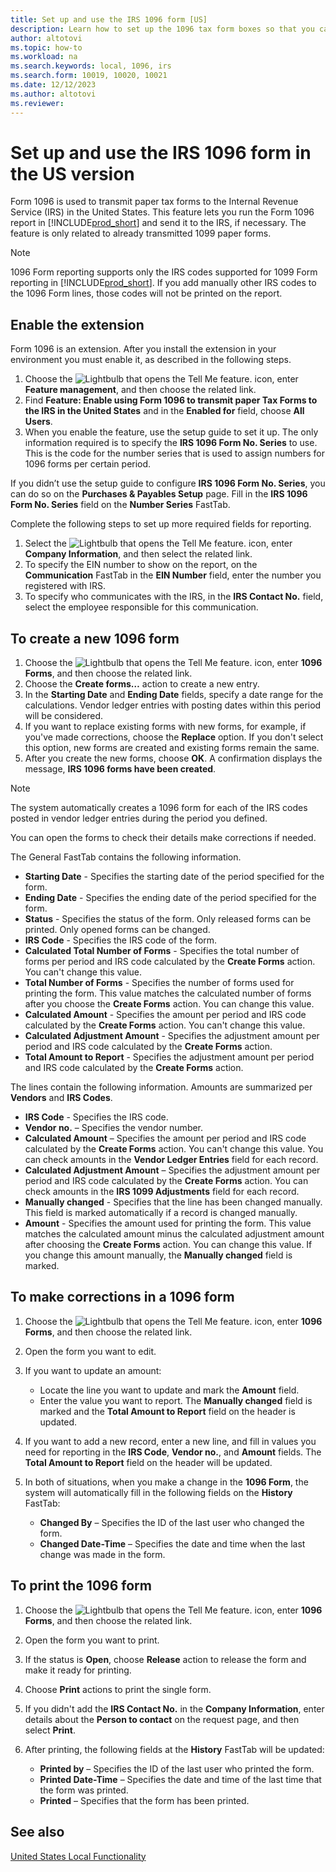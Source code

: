 ```yaml
---
title: Set up and use the IRS 1096 form [US]
description: Learn how to set up the 1096 tax form boxes so that you can submit the required reports.
author: altotovi
ms.topic: how-to
ms.workload: na
ms.search.keywords: local, 1096, irs
ms.search.form: 10019, 10020, 10021
ms.date: 12/12/2023
ms.author: altotovi
ms.reviewer: 
---
```


# Set up and use the IRS 1096 form in the US version

Form 1096 is used to transmit paper tax forms to the Internal Revenue Service (IRS) in the United States. This feature lets you run the Form 1096 report in [!INCLUDE[prod_short](../../includes/prod_short.md)] and send it to the IRS, if necessary. The feature is only related to already transmitted 1099 paper forms.

> [!NOTE]
> 1096 Form reporting supports only the IRS codes supported for 1099 Form reporting in [!INCLUDE[prod_short](../../includes/prod_short.md)]. If you add manually other IRS codes to the 1096 Form lines, those codes will not be printed on the report.

## Enable the extension

Form 1096 is an extension. After you install the extension in your environment you must enable it, as described in the following steps.

1. Choose the ![Lightbulb that opens the Tell Me feature.](../../media/ui-search/search_small.png "Tell me what you want to do") icon, enter **Feature management**, and then choose the related link.
2. Find **Feature: Enable using Form 1096 to transmit paper Tax Forms to the IRS in the United States** and in the **Enabled for** field, choose **All Users**.
3. When you enable the feature, use the setup guide to set it up. The only information required is to specify the **IRS 1096 Form No. Series** to use. This is the code for the number series that is used to assign numbers for 1096 forms per certain period.

If you didn’t use the setup guide to configure **IRS 1096 Form No. Series**, you can do so on the **Purchases & Payables Setup** page. Fill in the **IRS 1096 Form No. Series** field on the **Number Series** FastTab.

Complete the following steps to set up more required fields for reporting.

1. Select the ![Lightbulb that opens the Tell Me feature.](../../media/ui-search/search_small.png "Tell me what you want to do") icon, enter **Company Information**, and then select the related link.   
2. To specify the EIN number to show on the report, on the **Communication** FastTab in the **EIN Number** field, enter the number you registered with IRS.  
3. To specify who communicates with the IRS, in the **IRS Contact No.** field, select the employee responsible for this communication.  

## To create a new 1096 form

1. Choose the ![Lightbulb that opens the Tell Me feature.](../../media/ui-search/search_small.png "Tell me what you want to do") icon, enter **1096 Forms**, and then choose the related link.
2. Choose the **Create forms…** action to create a new entry.
3. In the **Starting Date** and **Ending Date** fields, specify a date range for the calculations. Vendor ledger entries with posting dates within this period will be considered.
4. If you want to replace existing forms with new forms, for example, if you've made corrections, choose the **Replace** option. If you don't select this option, new forms are created and existing forms remain the same.
5. After you create the new forms, choose **OK**. A confirmation displays the message, **IRS 1096 forms have been created**.

> [!NOTE]
> The system automatically creates a 1096 form for each of the IRS codes posted in vendor ledger entries during the period you defined.

You can open the forms to check their details make corrections if needed.

The General FastTab contains the following information.

- **Starting Date** - Specifies the starting date of the period specified for the form.
- **Ending Date** - Specifies the ending date of the period specified for the form.
- **Status** - Specifies the status of the form. Only released forms can be printed. Only opened forms can be changed.
- **IRS Code** - Specifies the IRS code of the form.
- **Calculated Total Number of Forms** - Specifies the total number of forms per period and IRS code calculated by the **Create Forms** action. You can't change this value.
- **Total Number of Forms** - Specifies the number of forms used for printing the form. This value matches the calculated number of forms after you choose the **Create Forms** action. You can change this value.
- **Calculated Amount** - Specifies the amount per period and IRS code calculated by the **Create Forms** action. You can't change this value.
- **Calculated Adjustment Amount** - Specifies the adjustment amount per period and IRS code calculated by the **Create Forms** action.
- **Total Amount to Report** - Specifies the adjustment amount per period and IRS code calculated by the **Create Forms** action.

The lines contain the following information. Amounts are summarized per **Vendors** and **IRS Codes**.

- **IRS Code** - Specifies the IRS code.
- **Vendor no.** – Specifies the vendor number.
- **Calculated Amount** – Specifies the amount per period and IRS code calculated by the **Create Forms** action. You can't change this value. You can check amounts in the **Vendor Ledger Entries** field for each record.
- **Calculated Adjustment Amount** – Specifies the adjustment amount per period and IRS code calculated by the **Create Forms** action. You can check amounts in the **IRS 1099 Adjustments** field for each record.
- **Manually changed** - Specifies that the line has been changed manually. This field is marked automatically if a record is changed manually.
- **Amount** - Specifies the amount used for printing the form. This value matches the calculated amount minus the calculated adjustment amount after choosing the **Create Forms** action. You can change this value. If you change this amount manually, the **Manually changed** field is marked.

## To make corrections in a 1096 form

1. Choose the ![Lightbulb that opens the Tell Me feature.](../../media/ui-search/search_small.png "Tell me what you want to do") icon, enter **1096 Forms**, and then choose the related link.
2. Open the form you want to edit.
3. If you want to update an amount:

   * Locate the line you want to update and mark the **Amount** field.
   * Enter the value you want to report. The **Manually changed** field is marked and the **Total Amount to Report** field on the header is updated.

4. If you want to add a new record, enter a new line, and fill in values you need for reporting in the **IRS Code**, **Vendor no.**, and **Amount** fields. The **Total Amount to Report** field on the header will be updated.
5. In both of situations, when you make a change in the **1096 Form**, the system will automatically fill in the following fields on the **History** FastTab:

   * **Changed By** – Specifies the ID of the last user who changed the form.
   * **Changed Date-Time** – Specifies the date and time when the last change was made in the form.

## To print the 1096 form

1. Choose the ![Lightbulb that opens the Tell Me feature.](../../media/ui-search/search_small.png "Tell me what you want to do") icon, enter **1096 Forms**, and then choose the related link.
2. Open the form you want to print.
3. If the status is **Open**, choose **Release** action to release the form and make it ready for printing.
4. Choose **Print** actions to print the single form.
5. If you didn't add the **IRS Contact No.** in the **Company Information**, enter details about the **Person to contact** on the request page, and then select **Print**.
6. After printing, the following fields at the **History** FastTab will be updated:

    * **Printed by** – Specifies the ID of the last user who printed the form.
    * **Printed Date-Time** – Specifies the date and time of the last time that the form was printed.
    * **Printed** – Specifies that the form has been printed.

## See also

[United States Local Functionality](united-states-local-functionality.md)

